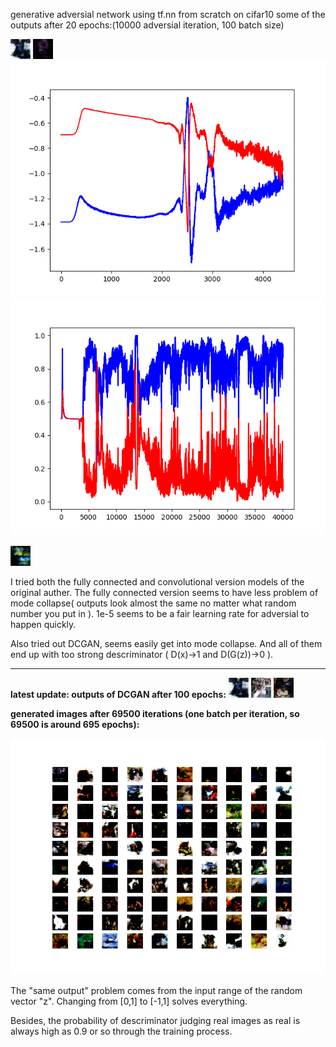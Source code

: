 generative adversial network using tf.nn from scratch on cifar10
some of the outputs after 20 epochs:(10000 adversial iteration, 100 batch size)

![test1](https://github.com/mummy2358/gan/blob/master/test1.png)
![test2](https://github.com/mummy2358/gan/blob/master/test1_1.png)
![loss curve1](https://github.com/mummy2358/gan/blob/master/Figure_1.png)
![loss curve2](https://github.com/mummy2358/gan/blob/master/prob_40000.png)

![test image](https://github.com/mummy2358/gan/blob/master/test2_copy.png)

I tried both the fully connected and convolutional version models of the original auther. The fully connected version seems to have less problem of mode collapse( outputs look almost the same no matter what random number you put in ). 1e-5 seems to be a fair learning rate for adversial to happen quickly. 

Also tried out DCGAN, seems easily get into mode collapse. And all of them end up with too strong descriminator ( D(x)->1 and D(G(z))->0 ).
______________________
**latest update:
outputs of DCGAN after 100 epochs:**
![test1_n](https://github.com/mummy2358/gan/blob/master/test1.png)
![test2_n](https://github.com/mummy2358/gan/blob/master/test2.png)
![test3_n](https://github.com/mummy2358/gan/blob/master/test3.png)

**generated images after 69500 iterations (one batch per iteration, so 69500 is around 695 epochs):**

![test100_695epoch](https://github.com/mummy2358/gan/blob/master/test100_epoch69500.png)

The "same output" problem comes from the input range of the random vector "z". Changing from \[0,1] to \[-1,1] solves everything.

Besides, the probability of descriminator judging real images as real is always high as 0.9 or so through the training process.
